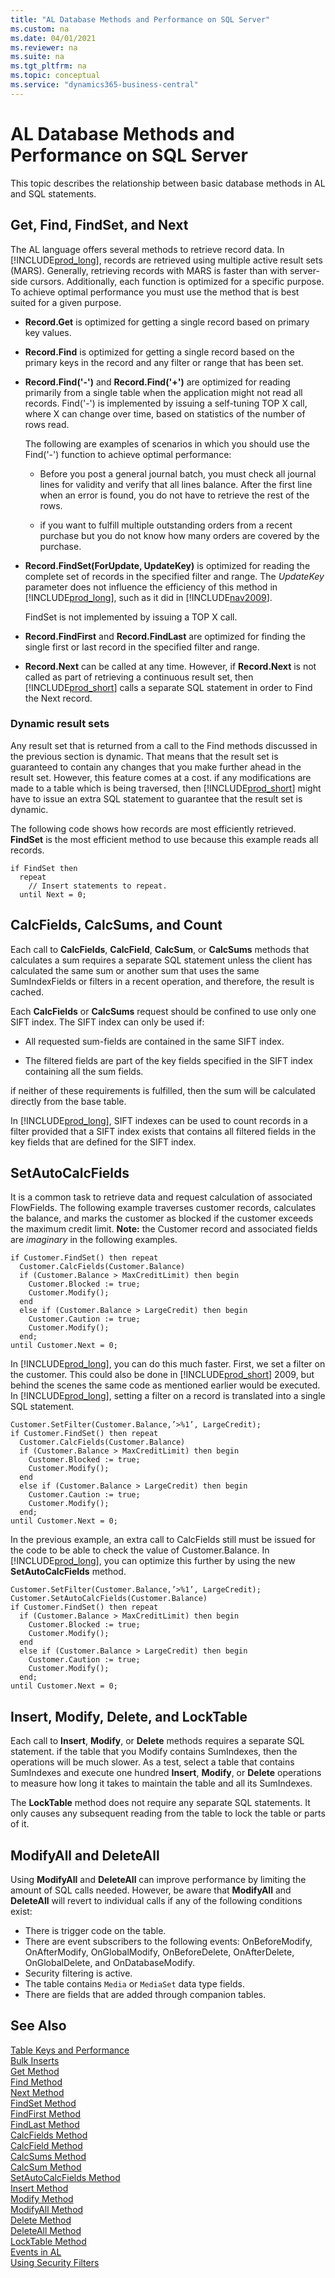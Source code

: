 ```yaml
---
title: "AL Database Methods and Performance on SQL Server"
ms.custom: na
ms.date: 04/01/2021
ms.reviewer: na
ms.suite: na
ms.tgt_pltfrm: na
ms.topic: conceptual
ms.service: "dynamics365-business-central"
---
```


# AL Database Methods and Performance on SQL Server

This topic describes the relationship between basic database methods in AL and SQL statements.  
  
## Get, Find, FindSet, and Next  

The AL language offers several methods to retrieve record data. In [!INCLUDE[prod_long](../developer/includes/prod_long.md)], records are retrieved using multiple active result sets (MARS). Generally, retrieving records with MARS is faster than with server-side cursors. Additionally, each function is optimized for a specific purpose. To achieve optimal performance you must use the method that is best suited for a given purpose.  
  
- **Record.Get** is optimized for getting a single record based on primary key values.  
  
- **Record.Find** is optimized for getting a single record based on the primary keys in the record and any filter or range that has been set.  
  
- **Record.Find('-')** and **Record.Find('+')** are optimized for reading primarily from a single table when the application might not read all records. Find('-') is implemented by issuing a self-tuning TOP X call, where X can change over time, based on statistics of the number of rows read.  
  
     The following are examples of scenarios in which you should use the Find('-') function to achieve optimal performance:  
  
    - Before you post a general journal batch, you must check all journal lines for validity and verify that all lines balance. After the first line when an error is found, you do not have to retrieve the rest of the rows.  
  
    - if you want to fulfill multiple outstanding orders from a recent purchase but you do not know how many orders are covered by the purchase.  
  
- **Record.FindSet(ForUpdate, UpdateKey)** is optimized for reading the complete set of records in the specified filter and range. The *UpdateKey* parameter does not influence the efficiency of this method in [!INCLUDE[prod_long](../developer/includes/prod_long.md)], such as it did in [!INCLUDE[nav2009](../developer/includes/nav2009_md.md)].  
  
     FindSet is not implemented by issuing a TOP X call.  
  
- **Record.FindFirst** and **Record.FindLast** are optimized for finding the single first or last record in the specified filter and range.  
  
- **Record.Next** can be called at any time. However, if **Record.Next** is not called as part of retrieving a continuous result set, then [!INCLUDE[prod_short](../developer/includes/prod_short.md)] calls a separate SQL statement in order to Find the Next record.  
  
### Dynamic result sets  

Any result set that is returned from a call to the Find methods discussed in the previous section is dynamic. That means that the result set is guaranteed to contain any changes that you make further ahead in the result set. However, this feature comes at a cost. if any modifications are made to a table which is being traversed, then [!INCLUDE[prod_short](../developer/includes/prod_short.md)] might have to issue an extra SQL statement to guarantee that the result set is dynamic.  
  
The following code shows how records are most efficiently retrieved. **FindSet** is the most efficient method to use because this example reads all records.  
  
```  
if FindSet then  
  repeat  
    // Insert statements to repeat.  
  until Next = 0;  
```  
  
## <a name="calc"></a>CalcFields, CalcSums, and Count  

Each call to **CalcFields**, **CalcField**, **CalcSum**, or **CalcSums** methods that calculates a sum requires a separate SQL statement unless the client has calculated the same sum or another sum that uses the same SumIndexFields or filters in a recent operation, and therefore, the result is cached.  
  
Each **CalcFields** or **CalcSums** request should be confined to use only one SIFT index. The SIFT index can only be used if:  
  
- All requested sum-fields are contained in the same SIFT index.  
  
- The filtered fields are part of the key fields specified in the SIFT index containing all the sum fields.  
  
if neither of these requirements is fulfilled, then the sum will be calculated directly from the base table.  
  
In [!INCLUDE[prod_long](../developer/includes/prod_long.md)], SIFT indexes can be used to count records in a filter provided that a SIFT index exists that contains all filtered fields in the key fields that are defined for the SIFT index.  
  
## SetAutoCalcFields  

It is a common task to retrieve data and request calculation of associated FlowFields. The following example traverses customer records, calculates the balance, and marks the customer as blocked if the customer exceeds the maximum credit limit. **Note:** the Customer record and associated fields are *imaginary* in the following examples.  
  
```  
if Customer.FindSet() then repeat  
  Customer.CalcFields(Customer.Balance)  
  if (Customer.Balance > MaxCreditLimit) then begin  
    Customer.Blocked := true;   
    Customer.Modify();  
  end  
  else if (Customer.Balance > LargeCredit) then begin 
    Customer.Caution := true;  
    Customer.Modify();   
  end;   
until Customer.Next = 0;  
```  
  
In [!INCLUDE[prod_long](../developer/includes/prod_long.md)], you can do this much faster. First, we set a filter on the customer. This could also be done in [!INCLUDE[prod_short](../developer/includes/prod_short.md)] 2009, but behind the scenes the same code as mentioned earlier would be executed. In [!INCLUDE[prod_long](../developer/includes/prod_long.md)], setting a filter on a record is translated into a single SQL statement.  
  
```  
Customer.SetFilter(Customer.Balance,’>%1’, LargeCredit);   
if Customer.FindSet() then repeat  
  Customer.CalcFields(Customer.Balance)  
  if (Customer.Balance > MaxCreditLimit) then begin   
    Customer.Blocked := true;   
    Customer.Modify();   
  end   
  else if (Customer.Balance > LargeCredit) then begin   
    Customer.Caution := true;   
    Customer.Modify();   
  end;   
until Customer.Next = 0;   
```  
  
In the previous example, an extra call to CalcFields still must be issued for the code to be able to check the value of Customer.Balance. In [!INCLUDE[prod_long](../developer/includes/prod_long.md)], you can optimize this further by using the new **SetAutoCalcFields** method.  
  
```  
Customer.SetFilter(Customer.Balance,’>%1’, LargeCredit);   
Customer.SetAutoCalcFields(Customer.Balance)   
if Customer.FindSet() then repeat   
  if (Customer.Balance > MaxCreditLimit) then begin   
    Customer.Blocked := true;   
    Customer.Modify();   
  end   
  else if (Customer.Balance > LargeCredit) then begin   
    Customer.Caution := true;   
    Customer.Modify();   
  end;   
until Customer.Next = 0;  
```  
  
## Insert, Modify, Delete, and LockTable

Each call to **Insert**, **Modify**, or **Delete** methods requires a separate SQL statement. if the table that you Modify contains SumIndexes, then the operations will be much slower. As a test, select a table that contains SumIndexes and execute one hundred **Insert**, **Modify**, or **Delete** operations to measure how long it takes to maintain the table and all its SumIndexes.  
  
The **LockTable** method does not require any separate SQL statements. It only causes any subsequent reading from the table to lock the table or parts of it.  

## ModifyAll and DeleteAll

Using **ModifyAll** and **DeleteAll** can improve performance by limiting the amount of SQL calls needed. However, be aware that  **ModifyAll** and **DeleteAll** will revert to individual calls if any of the following conditions exist:

- There is trigger code on the table.
- There are event subscribers to the following events: OnBeforeModify, OnAfterModify, OnGlobalModify, OnBeforeDelete, OnAfterDelete, OnGlobalDelete, and OnDatabaseModify.
- Security filtering is active.
- The table contains `Media` or `MediaSet` data type fields.
- There are fields that are added through companion tables.
  
## See Also  

[Table Keys and Performance](optimize-sql-table-keys-and-performance.md)   
[Bulk Inserts](optimize-sql-bulk-Inserts.md)   
[Get Method](../developer/methods-auto/record/record-get-method.md)   
[Find Method](../developer/methods-auto/record/record-Find-method.md)  
[Next Method](../developer/methods-auto/record/record-Next-method.md)  
[FindSet Method](../developer/methods-auto/record/record-FindSet-method.md)   
[FindFirst Method](../developer/methods-auto/record/record-FindFIRST-method.md)   
[FindLast Method](../developer/methods-auto/record/record-FindLAST-method.md)   
[CalcFields Method](../developer/methods-auto/record/record-CalcFields-method.md)   
[CalcField Method](../developer/methods-auto/fieldref/fieldref-CALCFIELD-Method.md)   
[CalcSums Method](../developer/methods-auto/record/record-CalcSums-method.md)   
[CalcSum Method](../developer/methods-auto/fieldref/fieldref-CALCSUM-Method.md)   
[SetAutoCalcFields Method](../developer/methods-auto/record/record-SETAUTOCalcFields-method.md)  
[Insert Method](../developer/methods-auto/record/record-Insert--method.md)   
[Modify Method](../developer/methods-auto/record/record-Modify-method.md)  
[ModifyAll Method](../developer/methods-auto/record/record-ModifyAll-method.md)     
[Delete Method](../developer/methods-auto/record/record-Delete-method.md)  
[DeleteAll Method](../developer/methods-auto/record/record-DeleteALL-method.md)   
[LockTable Method](../developer/methods-auto/record/record-LOCKTABLE-method.md)  
[Events in AL](../developer/devenv-events-in-al.md)  
[Using Security Filters](../security/security-filters.md)
